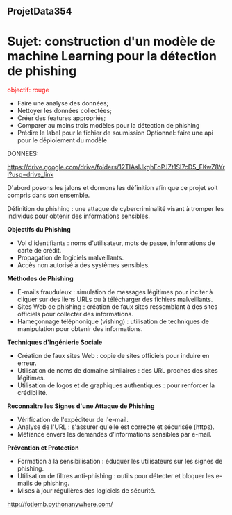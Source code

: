 ## ProjetData354

# Sujet: construction d'un modèle de machine Learning pour la détection de phishing

<font color="red">objectif: rouge</font>
- Faire une analyse des données;
- Nettoyer les données collectées;
- Créer des features appropriés;
- Comparer au moins trois modèles pour la détection de phishing
- Prédire le label pour le fichier de soumission
Optionnel: faire une api pour le déploiement du modèle

DONNEES:

https://drive.google.com/drive/folders/12TIAsIJkghEoPJZt1SI7cD5_FKwZ8Yrl?usp=drive_link

D'abord posons les jalons et donnons les définition afin que ce projet soit compris dans son ensemble.

Définition du phishing : une attaque de cybercriminalité visant à tromper les individus pour obtenir des informations sensibles.

**Objectifs du Phishing**

- Vol d'identifiants : noms d'utilisateur, mots de passe, informations de carte de crédit.
- Propagation de logiciels malveillants.
- Accès non autorisé à des systèmes sensibles.

**Méthodes de Phishing**

- E-mails frauduleux : simulation de messages légitimes pour inciter à cliquer sur des liens URLs ou à télécharger des fichiers malveillants.
- Sites Web de phishing : création de faux sites ressemblant à des sites officiels pour collecter des informations.
- Hameçonnage téléphonique (vishing) : utilisation de techniques de manipulation pour obtenir des informations.

**Techniques d'Ingénierie Sociale**

- Création de faux sites Web : copie de sites officiels pour induire en erreur.
- Utilisation de noms de domaine similaires : des URL proches des sites légitimes.
- Utilisation de logos et de graphiques authentiques : pour renforcer la crédibilité.

**Reconnaître les Signes d'une Attaque de Phishing**

- Vérification de l'expéditeur de l'e-mail.
- Analyse de l'URL : s'assurer qu'elle est correcte et sécurisée (https).
- Méfiance envers les demandes d'informations sensibles par e-mail.

**Prévention et Protection**

- Formation à la sensibilisation : éduquer les utilisateurs sur les signes de phishing.
- Utilisation de filtres anti-phishing : outils pour détecter et bloquer les e-mails de phishing.
- Mises à jour régulières des logiciels de sécurité.

http://fotiemb.pythonanywhere.com/


